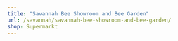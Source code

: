 ```yaml
---
title: "Savannah Bee Showroom and Bee Garden"
url: /savannah/savannah-bee-showroom-and-bee-garden/
shop: Supermarkt
---
```

